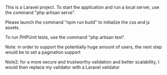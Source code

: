 This is a Laravel project.
To start the application and run a local server, use the command "php artisan serve".

Please launch the command "npm run build" to initialize the css and js assets.

To run PHPUnit tests, use the command "php artisan test".

Note: in order to support the potentially huge amount of users, the next step would be to set a pagination support

Note2: for a more secure and trustworthy validation and better scalability, I would then replace my validator with a Laravel validator
